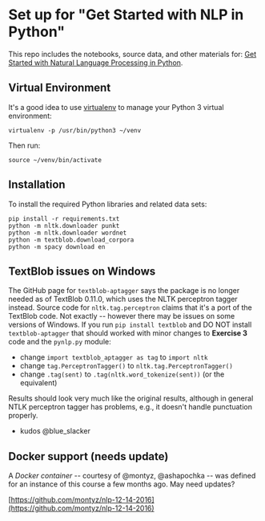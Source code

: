 # Set up for "Get Started with NLP in Python"

This repo includes the notebooks, source data, and other materials for:
[Get Started with Natural Language Processing in Python](https://synecdoche.liber118.com/natural-language-processing-in-python-832b0a99791b).

## Virtual Environment
It's a good idea to use [virtualenv](https://virtualenv.pypa.io/) to
manage your Python 3 virtual environment:
```
virtualenv -p /usr/bin/python3 ~/venv
```

Then run:
```
source ~/venv/bin/activate
```

## Installation
To install the required Python libraries and related data sets:
```
pip install -r requirements.txt
python -m nltk.downloader punkt
python -m nltk.downloader wordnet
python -m textblob.download_corpora
python -m spacy download en
```

## TextBlob issues on Windows
The GitHub page for `textblob-aptagger` says the package is no longer needed as of TextBlob 0.11.0, 
which uses the NLTK perceptron tagger instead. Source code for `nltk.tag.perceptron` claims that 
it's a port of the TextBlob code. Not exactly -- however there may be issues on some versions of 
Windows. If you run `pip install textblob` and DO NOT install `textblob-aptagger` that should worked 
with minor changes to **Exercise 3** code and the `pynlp.py` module:

  * change `import textblob_aptagger as tag` to `import nltk`
  * change `tag.PerceptronTagger()` to `nltk.tag.PerceptronTagger()`
  * change `.tag(sent)` to `.tag(nltk.word_tokenize(sent))` (or the equivalent)
  
Results should look very much like the original results, although in general NTLK perceptron tagger 
has problems, e.g., it doesn't handle punctuation properly.
- kudos @blue_slacker

## Docker support (needs update)
A *Docker container* -- courtesy of @montyz, @ashapochka -- was
defined for an instance of this course a few months ago. May need
updates?

[https://github.com/montyz/nlp-12-14-2016](https://github.com/montyz/nlp-12-14-2016)
